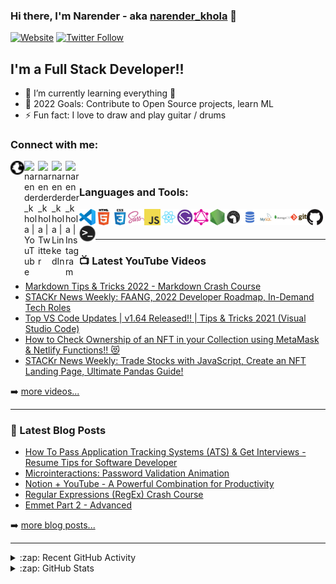 ### Hi there, I'm Narender - aka [narender_khola][website] 👋 

[![Website](https://img.shields.io/website?label=narender_khola.com&style=for-the-badge&url=https%3A%2F%2Fnarender_khola.com)](https://narender_khola.com)
[![Twitter Follow](https://img.shields.io/twitter/follow/narender_khola?color=1DA1F2&logo=twitter&style=for-the-badge)](https://twitter.com/intent/follow?original_referer=https%3A%2F%2Fgithub.com%2Fnarender_khola&screen_name=narender_khola)

## I'm a Full Stack Developer!!

- 🌱 I’m currently learning everything 🤣
- 🥅 2022 Goals: Contribute to Open Source projects, learn ML
- ⚡ Fun fact: I love to draw and play guitar / drums

### Connect with me:

[<img align="left" alt="narender_khola.com" width="22px" src="https://raw.githubusercontent.com/iconic/open-iconic/master/svg/globe.svg" />][website]
[<img align="left" alt="narender_khola | YouTube" width="22px" src="https://cdn.jsdelivr.net/npm/simple-icons@v3/icons/youtube.svg" />][youtube]
[<img align="left" alt="narender_khola | Twitter" width="22px" src="https://cdn.jsdelivr.net/npm/simple-icons@v3/icons/twitter.svg" />][twitter]
[<img align="left" alt="narender_khola | LinkedIn" width="22px" src="https://cdn.jsdelivr.net/npm/simple-icons@v3/icons/linkedin.svg" />][linkedin]
[<img align="left" alt="narender_khola | Instagram" width="22px" src="https://cdn.jsdelivr.net/npm/simple-icons@v3/icons/instagram.svg" />][instagram]

<br />

### Languages and Tools:

[<img align="left" alt="Visual Studio Code" width="26px" src="https://raw.githubusercontent.com/github/explore/80688e429a7d4ef2fca1e82350fe8e3517d3494d/topics/visual-studio-code/visual-studio-code.png" />][webdevplaylist]
[<img align="left" alt="HTML5" width="26px" src="https://raw.githubusercontent.com/github/explore/80688e429a7d4ef2fca1e82350fe8e3517d3494d/topics/html/html.png" />][webdevplaylist]
[<img align="left" alt="CSS3" width="26px" src="https://raw.githubusercontent.com/github/explore/80688e429a7d4ef2fca1e82350fe8e3517d3494d/topics/css/css.png" />][cssplaylist]
[<img align="left" alt="Sass" width="26px" src="https://raw.githubusercontent.com/github/explore/80688e429a7d4ef2fca1e82350fe8e3517d3494d/topics/sass/sass.png" />][cssplaylist]
[<img align="left" alt="JavaScript" width="26px" src="https://raw.githubusercontent.com/github/explore/80688e429a7d4ef2fca1e82350fe8e3517d3494d/topics/javascript/javascript.png" />][jsplaylist]
[<img align="left" alt="React" width="26px" src="https://raw.githubusercontent.com/github/explore/80688e429a7d4ef2fca1e82350fe8e3517d3494d/topics/react/react.png" />][reactplaylist]
[<img align="left" alt="Gatsby" width="26px" src="https://raw.githubusercontent.com/github/explore/e94815998e4e0713912fed477a1f346ec04c3da2/topics/gatsby/gatsby.png" />][webdevplaylist]
[<img align="left" alt="GraphQL" width="26px" src="https://raw.githubusercontent.com/github/explore/80688e429a7d4ef2fca1e82350fe8e3517d3494d/topics/graphql/graphql.png" />][webdevplaylist]
[<img align="left" alt="Node.js" width="26px" src="https://raw.githubusercontent.com/github/explore/80688e429a7d4ef2fca1e82350fe8e3517d3494d/topics/nodejs/nodejs.png" />][webdevplaylist]
[<img align="left" alt="Deno" width="26px" src="https://raw.githubusercontent.com/github/explore/361e2821e2dea67711cde99c9c40ed357061cf27/topics/deno/deno.png" />][webdevplaylist]
[<img align="left" alt="SQL" width="26px" src="https://raw.githubusercontent.com/github/explore/80688e429a7d4ef2fca1e82350fe8e3517d3494d/topics/sql/sql.png" />][webdevplaylist]
[<img align="left" alt="MySQL" width="26px" src="https://raw.githubusercontent.com/github/explore/80688e429a7d4ef2fca1e82350fe8e3517d3494d/topics/mysql/mysql.png" />][webdevplaylist]
[<img align="left" alt="MongoDB" width="26px" src="https://raw.githubusercontent.com/github/explore/80688e429a7d4ef2fca1e82350fe8e3517d3494d/topics/mongodb/mongodb.png" />][webdevplaylist]
[<img align="left" alt="Git" width="26px" src="https://raw.githubusercontent.com/github/explore/80688e429a7d4ef2fca1e82350fe8e3517d3494d/topics/git/git.png" />][webdevplaylist]
[<img align="left" alt="GitHub" width="26px" src="https://raw.githubusercontent.com/github/explore/78df643247d429f6cc873026c0622819ad797942/topics/github/github.png" />][webdevplaylist]
[<img align="left" alt="Terminal" width="26px" src="https://raw.githubusercontent.com/github/explore/80688e429a7d4ef2fca1e82350fe8e3517d3494d/topics/terminal/terminal.png" />][webdevplaylist]

<br />
<br />

---

### 📺 Latest YouTube Videos

<!-- YOUTUBE:START -->
- [Markdown Tips &amp; Tricks 2022 - Markdown Crash Course](https://www.youtube.com/watch?v=ftOBvusMHjQ)
- [STACKr News Weekly: FAANG, 2022 Developer Roadmap, In-Demand Tech Roles](https://www.youtube.com/watch?v=Cl1hMoUlXfE)
- [Top VS Code Updates | v1.64 Released!! | Tips &amp; Tricks 2021 &lpar;Visual Studio Code&rpar;](https://www.youtube.com/watch?v=0GtjzEI0XmQ)
- [How to Check Ownership of an NFT in your Collection using MetaMask &amp; Netlify Functions!! 😻](https://www.youtube.com/watch?v=g2h-N_E1up0)
- [STACKr News Weekly: Trade Stocks with JavaScript, Create an NFT Landing Page, Ultimate Pandas Guide!](https://www.youtube.com/watch?v=_fuYgCxbvLw)
<!-- YOUTUBE:END -->

➡️ [more videos...](https://youtube.com/narender_khola)

---

### 📕 Latest Blog Posts

<!-- BLOG-POST-LIST:START -->
- [How To Pass Application Tracking Systems &lpar;ATS&rpar; &amp; Get Interviews - Resume Tips for Software Developer](https://dev.to/codestackr/how-to-pass-application-tracking-systems-ats-get-interviews-resume-tips-for-software-developer-4bmo)
- [Microinteractions: Password Validation Animation](https://dev.to/codestackr/microinteractions-password-validation-animation-5629)
- [Notion + YouTube - A Powerful Combination for Productivity](https://dev.to/codestackr/notion-youtube-a-powerful-combination-for-productivity-1def)
- [Regular Expressions &lpar;RegEx&rpar; Crash Course](https://dev.to/codestackr/regular-expressions-regex-crash-course-248n)
- [Emmet Part 2 - Advanced](https://dev.to/codestackr/emmet-part-2-advanced-4c65)
<!-- BLOG-POST-LIST:END -->

➡️ [more blog posts...](https://narender_khola.com)

---

<details>
  <summary>:zap: Recent GitHub Activity</summary>
  
<!--START_SECTION:activity-->
1. 🗣 Commented on [#2](https://github.com/narender_khola/portfolio-sass/issues/2) in [narender_khola/portfolio-sass](https://github.com/narender_khola/portfolio-sass)
2. ❗️ Closed issue [#2](https://github.com/narender_khola/portfolio-sass/issues/2) in [narender_khola/portfolio-sass](https://github.com/narender_khola/portfolio-sass)
3. ❌ Closed PR [#11](https://github.com/narender_khola/free-developer-resources/pull/11) in [narender_khola/free-developer-resources](https://github.com/narender_khola/free-developer-resources)
4. 🗣 Commented on [#11](https://github.com/narender_khola/free-developer-resources/issues/11) in [narender_khola/free-developer-resources](https://github.com/narender_khola/free-developer-resources)
5. 🎉 Merged PR [#10](https://github.com/narender_khola/free-developer-resources/pull/10) in [narender_khola/free-developer-resources](https://github.com/narender_khola/free-developer-resources)
<!--END_SECTION:activity-->

</details>

<details>
  <summary>:zap: GitHub Stats</summary>

  <img align="left" alt="narender_khola's GitHub Stats" src="https://github-readme-stats.narender_khola.vercel.app/api?username=narender_khola&show_icons=true&hide_border=true" />

</details>

[website]: https://narender_khola.com
[course]: http://vsCodeHero.com
[twitter]: https://twitter.com/narender_khola
[youtube]: https://youtube.com/narender_khola
[instagram]: https://instagram.com/narender_khola
[linkedin]: https://linkedin.com/in/narender_khola
[webdevplaylist]: https://www.youtube.com/playlist?list=PLkwxH9e_vrAJ0WbEsFA9W3I1W-g_BTsbt
[jsplaylist]: https://www.youtube.com/playlist?list=PLkwxH9e_vrALRJKu7wfXby3MKeflhTu6B
[cssplaylist]: https://www.youtube.com/playlist?list=PLkwxH9e_vrALSdvZuEh6gqQdmDoDIoqz4
[reactplaylist]: https://www.youtube.com/playlist?list=PLkwxH9e_vrAK4TdffpxKY3QGyHCpxFcQ0